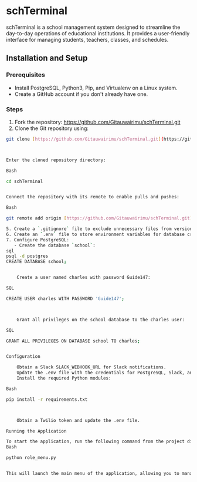 <!-- # schTerminal
To use this application:
Reliquisites;
1. Install postgres, Python3, Pip and Virtual env in a Linux System
2. Fork the repository - https://github.com/Gitauwairimu/schTerminal.git
3. Clone the Git repository using:
     git clone https://github.com/Gitauwairimu/schTerminal.git
4. Enter the cloned repository directory:
     cd schTerminal
5. Connect the repository with its remote to enable pulls and pushes
6. Set up a .gitignore and an .env files
7. Configure Postgres - Create database and a user, give permisions to te user
     psql -d postgres
     CREATE DATABASE school;
     CREATE USER charles WITH PASSWORD 'Guide147';
     GRANT ALL PRIVILEGES ON DATABASE school TO charles;
8. Obtain a Slack SLACK_WEBHOOK_URL for Slack notifications
9. Update .env with credentials for the postgres, Slack and Twilio
10. Run pip to install modules needed:
     pip install -r requirements.txt
11. Obtain a twilio token and update the .env file
12. Run the applcation
      python role_menu.py -->


# schTerminal

schTerminal is a school management system designed to streamline the day-to-day operations of educational institutions. It provides a user-friendly interface for managing students, teachers, classes, and schedules.

## Installation and Setup

### Prerequisites

* Install PostgreSQL, Python3, Pip, and Virtualenv on a Linux system.
* Create a GitHub account if you don't already have one.

### Steps

1. Fork the repository: https://github.com/Gitauwairimu/schTerminal.git
2. Clone the Git repository using:
```bash
git clone [https://github.com/Gitauwairimu/schTerminal.git](https://github.com/Gitauwairimu/schTerminal.git)



Enter the cloned repository directory:

Bash

cd schTerminal


Connect the repository with its remote to enable pulls and pushes:

Bash

git remote add origin [https://github.com/Gitauwairimu/schTerminal.git](https://github.com/Gitauwairimu/schTerminal.git)

5. Create a `.gitignore` file to exclude unnecessary files from version control.
6. Create an `.env` file to store environment variables for database credentials and external services like Slack and Twilio.
7. Configure PostgreSQL:
   - Create the database `school`:
sql
psql -d postgres
CREATE DATABASE school;


    Create a user named charles with password Guide147:

SQL

CREATE USER charles WITH PASSWORD 'Guide147';



    Grant all privileges on the school database to the charles user:

SQL

GRANT ALL PRIVILEGES ON DATABASE school TO charles;


Configuration

    Obtain a Slack SLACK_WEBHOOK_URL for Slack notifications.
    Update the .env file with the credentials for PostgreSQL, Slack, and Twilio.
    Install the required Python modules:

Bash

pip install -r requirements.txt



    Obtain a Twilio token and update the .env file.

Running the Application

To start the application, run the following command from the project directory:
Bash

python role_menu.py


This will launch the main menu of the application, allowing you to manage various aspects of school operations.

